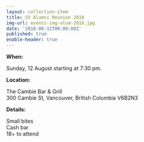 ```yaml
---
layout: collection-item
title: SV Alumni Reunion 2018
img-url: events-img-alum-2018.jpg
date: '2018-08-12T00:00:00Z'
published: true
enable-header: true
---
```

**When:**

Sunday, 12 August starting at 7:30 pm.

**Location:** 

The Cambie Bar & Grill  
300 Cambie St, Vancouver, British Columbia V6B2N3

**Details:**

Small bites  
Cash bar  
18+ to attend